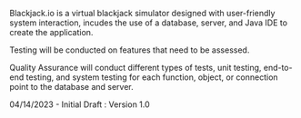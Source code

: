 Blackjack.io is a virtual blackjack simulator designed with user-friendly system interaction, incudes the use of a database, server, and Java IDE to create the application.

Testing will be conducted on features that need to be assessed. 

Quality Assurance will conduct different types of tests, unit testing, end-to-end testing, and system testing for each function, object, or connection point to the database and server. 

04/14/2023 - Initial Draft : Version 1.0
